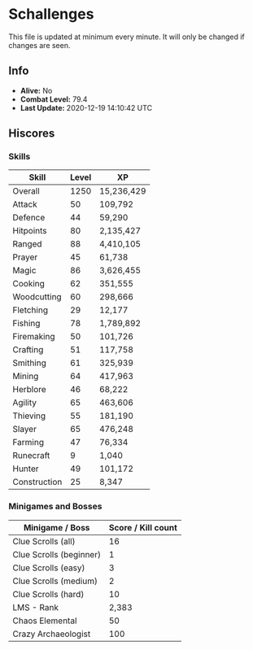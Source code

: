 # Schallenges

This file is updated at minimum every minute. It will only be changed if changes are seen.

## Info

 - **Alive:** No
 - **Combat Level:** 79.4
 - **Last Update:** 2020-12-19 14:10:42 UTC

## Hiscores

### Skills

| Skill | Level | XP |
|--|--|--|
| Overall | 1250 | 15,236,429 |
| Attack | 50 | 109,792 |
| Defence | 44 | 59,290 |
| Hitpoints | 80 | 2,135,427 |
| Ranged | 88 | 4,410,105 |
| Prayer | 45 | 61,738 |
| Magic | 86 | 3,626,455 |
| Cooking | 62 | 351,555 |
| Woodcutting | 60 | 298,666 |
| Fletching | 29 | 12,177 |
| Fishing | 78 | 1,789,892 |
| Firemaking | 50 | 101,726 |
| Crafting | 51 | 117,758 |
| Smithing | 61 | 325,939 |
| Mining | 64 | 417,963 |
| Herblore | 46 | 68,222 |
| Agility | 65 | 463,606 |
| Thieving | 55 | 181,190 |
| Slayer | 65 | 476,248 |
| Farming | 47 | 76,334 |
| Runecraft | 9 | 1,040 |
| Hunter | 49 | 101,172 |
| Construction | 25 | 8,347 |

### Minigames and Bosses

| Minigame / Boss | Score / Kill count |
|--|--|
| Clue Scrolls (all) | 16 |
| Clue Scrolls (beginner) | 1 |
| Clue Scrolls (easy) | 3 |
| Clue Scrolls (medium) | 2 |
| Clue Scrolls (hard) | 10 |
| LMS - Rank | 2,383 |
| Chaos Elemental | 50 |
| Crazy Archaeologist | 100 |
